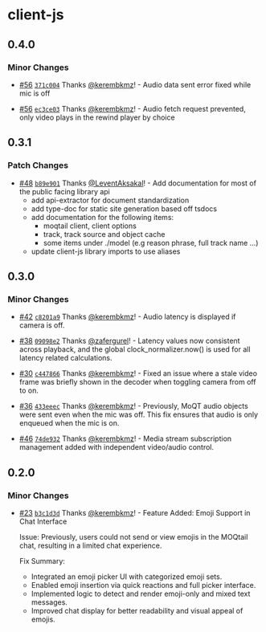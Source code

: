 # client-js

## 0.4.0

### Minor Changes

- [#56](https://github.com/streaming-university/moqtail/pull/56) [`371c004`](https://github.com/streaming-university/moqtail/commit/371c0042fc28505acaa470678b34dfbee1cec17e) Thanks [@kerembkmz](https://github.com/kerembkmz)! - Audio data sent error fixed while mic is off

- [#56](https://github.com/streaming-university/moqtail/pull/56) [`ec3ce03`](https://github.com/streaming-university/moqtail/commit/ec3ce03c8a762c844a23342dde8efc77ee956704) Thanks [@kerembkmz](https://github.com/kerembkmz)! - Audio fetch request prevented, only video plays in the rewind player by choice

## 0.3.1

### Patch Changes

- [#48](https://github.com/streaming-university/moqtail/pull/48) [`b89e901`](https://github.com/streaming-university/moqtail/commit/b89e901bcce0d70d5d07ae9baaccafefbe757550) Thanks [@LeventAksakal](https://github.com/LeventAksakal)! - Add documentation for most of the public facing library api
  - add api-extractor for document standardization
  - add type-doc for static site generation based off tsdocs
  - add documentation for the following items:
    - moqtail client, client options
    - track, track source and object cache
    - some items under ./model (e.g reason phrase, full track name ...)
  - update client-js library imports to use aliases

## 0.3.0

### Minor Changes

- [#42](https://github.com/streaming-university/moqtail/pull/42) [`c8201a9`](https://github.com/streaming-university/moqtail/commit/c8201a99f09cc97d5ae59c2a3bff76db317f1b45) Thanks [@kerembkmz](https://github.com/kerembkmz)! - Audio latency is displayed if camera is off.

- [#38](https://github.com/streaming-university/moqtail/pull/38) [`09098e2`](https://github.com/streaming-university/moqtail/commit/09098e22ec36e43e3de9a7daa46c5fb58a191624) Thanks [@zafergurel](https://github.com/zafergurel)! - Latency values now consistent across playback, and the global clock_normalizer.now() is used for all latency related calculations.

- [#30](https://github.com/streaming-university/moqtail/pull/30) [`c447866`](https://github.com/streaming-university/moqtail/commit/c447866eeaeae4d4a6e12217031ea9a3e666d988) Thanks [@kerembkmz](https://github.com/kerembkmz)! - Fixed an issue where a stale video frame was briefly shown in the decoder when toggling camera from off to on.

- [#36](https://github.com/streaming-university/moqtail/pull/36) [`433eeec`](https://github.com/streaming-university/moqtail/commit/433eeec83d7bf5a52c2003b4e14249693cac5598) Thanks [@kerembkmz](https://github.com/kerembkmz)! - Previously, MoQT audio objects were sent even when the mic was off. This fix ensures that audio is only enqueued when the mic is on.

- [#46](https://github.com/streaming-university/moqtail/pull/46) [`74de932`](https://github.com/streaming-university/moqtail/commit/74de932bfd6d002b350eda1e09208ca39975d745) Thanks [@kerembkmz](https://github.com/kerembkmz)! - Media stream subscription management added with independent video/audio control.

## 0.2.0

### Minor Changes

- [#23](https://github.com/streaming-university/moqtail/pull/23) [`b3c1d3d`](https://github.com/streaming-university/moqtail/commit/b3c1d3de5728eb33a51aca8883cc26467eb59639) Thanks [@kerembkmz](https://github.com/kerembkmz)! - Feature Added: Emoji Support in Chat Interface

  Issue:
  Previously, users could not send or view emojis in the MOQtail chat, resulting in a limited chat experience.

  Fix Summary:
  - Integrated an emoji picker UI with categorized emoji sets.
  - Enabled emoji insertion via quick reactions and full picker interface.
  - Implemented logic to detect and render emoji-only and mixed text messages.
  - Improved chat display for better readability and visual appeal of emojis.
